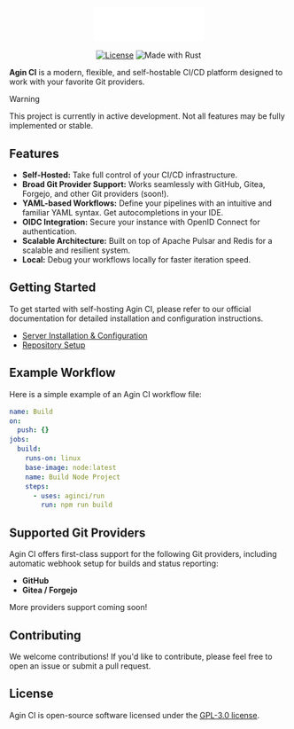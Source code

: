 <p align="center">
  <img src="web/public/logo.svg" alt="Agin CI Logo" width="200"/>
</p>

<p align="center">
    <a href="LICENSE"><img src="https://img.shields.io/badge/License-GPLv3-blue.svg" alt="License"></a>
    <img src="https://img.shields.io/badge/made%20with-Rust-orange" alt="Made with Rust">
</p>

**Agin CI** is a modern, flexible, and self-hostable CI/CD platform designed to work with your favorite Git providers.

> [!WARNING]
> This project is currently in active development. Not all features may be fully implemented or stable.

## Features

- **Self-Hosted:** Take full control of your CI/CD infrastructure.
- **Broad Git Provider Support:** Works seamlessly with GitHub, Gitea, Forgejo, and other Git providers (soon!).
- **YAML-based Workflows:** Define your pipelines with an intuitive and familiar YAML syntax. Get autocompletions in your IDE.
- **OIDC Integration:** Secure your instance with OpenID Connect for authentication.
- **Scalable Architecture:** Built on top of Apache Pulsar and Redis for a scalable and resilient system.
- **Local:** Debug your workflows locally for faster iteration speed.

## Getting Started

To get started with self-hosting Agin CI, please refer to our official documentation for detailed installation and configuration instructions.

- [Server Installation & Configuration](https://agin.ci/docs/platform/server/installation)
- [Repository Setup](https://agin.ci/docs/platform/repo-setup)

## Example Workflow

Here is a simple example of an Agin CI workflow file:

```yaml
name: Build
on:
  push: {}
jobs:
  build:
    runs-on: linux
    base-image: node:latest
    name: Build Node Project
    steps:
      - uses: aginci/run
        run: npm run build
```

## Supported Git Providers

Agin CI offers first-class support for the following Git providers, including automatic webhook setup for builds and status reporting:

- **GitHub**
- **Gitea / Forgejo**

More providers support coming soon!

## Contributing

We welcome contributions! If you'd like to contribute, please feel free to open an issue or submit a pull request.

## License

Agin CI is open-source software licensed under the [GPL-3.0 license](LICENSE).
